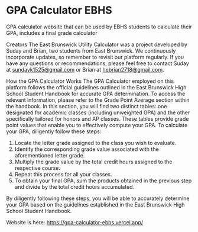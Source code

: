 # GPA Calculator EBHS
 GPA calculator website that can be used by EBHS students to calculate their GPA, includes a final grade calculator

Creators
The East Brunswick Utility Calculator was a project developed by Suday and Brian, two students from East Brunswick. We continuously incorporate updates, so remember to revisit our platform regularly. If you have any questions or recommendations, please feel free to contact Suday at sundayk1525@gmail.com or Brian at hebrian2718@gmail.com.

How the GPA Calculator Works
The GPA Calculator employed on this platform follows the official guidelines outlined in the East Brunswick High School Student Handbook for accurate GPA determination. To access the relevant information, please refer to the Grade Point Average section within the handbook. In this section, you will find two distinct tables: one designated for academic classes (including unweighted GPA) and the other specifically tailored for honors and AP classes. These tables provide grade point values that enable you to effectively compute your GPA. To calculate your GPA, diligently follow these steps:

1) Locate the letter grade assigned to the class you wish to evaluate.
2) Identify the corresponding grade value associated with the aforementioned letter grade.
3) Multiply the grade value by the total credit hours assigned to the respective course.
4) Repeat this process for all your classes.
5) To obtain your final GPA, sum the products obtained in the previous step and divide by the total credit hours accumulated.

By diligently following these steps, you will be able to accurately determine your GPA based on the guidelines established in the East Brunswick High School Student Handbook.

 Website is here: https://gpa-calculator-ebhs.vercel.app/ 